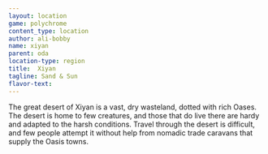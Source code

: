```yaml
---
layout: location
game: polychrome
content_type: location
author: ali-bobby
name: xiyan
parent: oda
location-type: region
title:  Xiyan
tagline: Sand & Sun
flavor-text:
---
```


The great desert of Xiyan is a vast, dry wasteland, dotted with rich Oases. The desert is home to few creatures, and those that do live there are hardy and adapted to the harsh conditions. Travel through the desert is difficult, and few people attempt it without help from nomadic trade caravans that supply the Oasis towns.